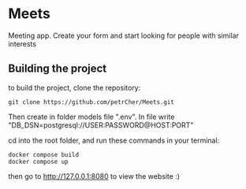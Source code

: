 # Meets
Meeting app. Create your form and start looking for people with similar interests

## Building the project

to build the project, clone the repository:

```git
git clone https://github.com/petrCher/Meets.git
```

Then create in folder models file ".env". In file write "DB_DSN=postgresql://USER:PASSWORD@HOST:PORT"

cd into the root folder, and run these commands in your terminal:

```docker
docker compose build
docker compose up
```

then go to http://127.0.0.1:8080 to view the website :)
